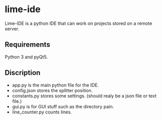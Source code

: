 # lime-ide
Lime-IDE is a python IDE that can work on projects stored on a remote server.

## Requirements
Python 3 and pyQt5.

## Discription
- app.py is the main python file for the IDE.
- config.json stores the splitter position.
- constants.py stores some settings. (should realy be a json file or text file.)
- gui.py is for GUI stuff such as the directory pain.
- line_counter.py counts lines.

